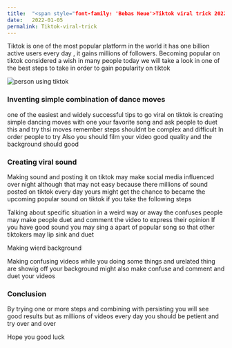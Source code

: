 ```yaml
---
title:  "<span style="font-family: 'Bebas Neue'>Tiktok viral trick 2022"
date:   2022-01-05
permalink: Tiktok-viral-trick 
---
```








Tiktok is one of the most popular platform in the world it has one billion active users every day , it gains millions of followers.
Becoming popular on tiktok considered a wish in many people today we will take a look in one of the best steps to take in order to gain popularity on tiktok

![person using tiktok](public/Tiktok.jpg)

### Inventing simple combination of dance moves

one of the easiest and widely successful tips to go viral on tiktok is creating simple dancing moves with one your favorite song and ask people to duet this and try thsi moves remember steps shouldnt be complex and difficult In order people to try
Also you should film your video good quality and the background should good 

### Creating viral sound 

Making sound and posting it on tiktok may make social media influenced over night although that may not easy because there millions of sound posted on tiktok every day yours might get the chance to became the upcoming popular sound on tiktok if you take the following steps

   Talking about specific situation in a weird way or away the confuses people may make people duet and comment the video to express their opinion
   If you have good sound you may sing a apart of popular song so that other tiktokers may lip sink and duet
 
Making wierd background 

Making confusing videos while you doing some things and urelated thing are showig off your background might also make confuse and comment and duet your videos


### Conclusion

By trying one or more steps and combining with persisting you will see good results but as millions of videos every day you should be petient and try over and over 

 Hope you good luck

